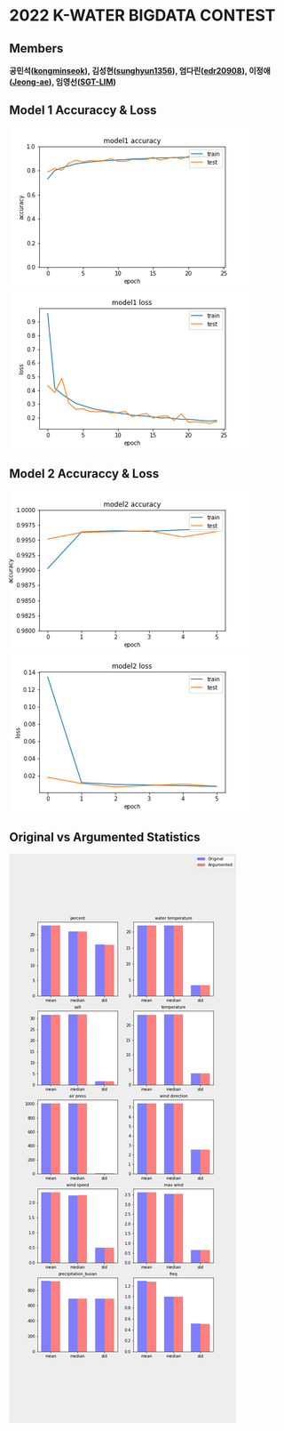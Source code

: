 # 2022 K-WATER BIGDATA CONTEST
## Members 
**공민석([kongminseok](https://github.com/kongminseok)), 김성현([sunghyun1356](https://github.com/sunghyun1356)), 엄다린([edr20908](https://github.com/edr20908)), 이정애([Jeong-ae](https://github.com/Jeong-ae)), 임영선([SGT-LIM](https://github.com/SGT-LIM))**

## Model 1 Accuraccy & Loss
<img src="./image/model1_accuracy.png">
<img src="./image/model1_loss.png">

## Model 2 Accuraccy & Loss
<img src="./image/model2_accuracy.png">
<img src="./image/model2_loss.png">


## Original vs Argumented Statistics
<!-- img src="./image/o_vs_a_statistics_1.png" -->
<!-- img src="./image/o_vs_a_statistics_2.png" -->
<img src="./image/original_vs_argumented_statistics.png">
